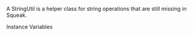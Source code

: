 A StringUtil is a helper class for string operations that are still missing in Squeak.

Instance Variables
